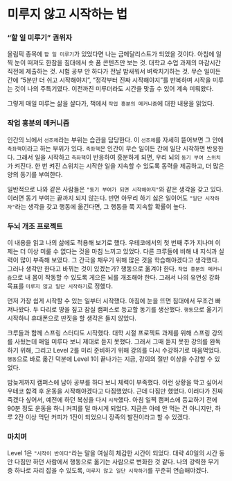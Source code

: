 # 미루지 않고 시작하는 법

### “할 일 미루기” 권위자

올림픽 종목에 `할 일 미루기`가 있었다면 나는 금메달리스트가 되었을 것이다.
아침에 일찍 눈이 떠져도 한참을 침대에서 숏 폼 콘텐츠만 보는 것.
대학교 수업 과제의 마감시간 직전에 제출하는 것.
시험 공부 안 하다가 전날 밤새워서 벼락치기하는 것.
무슨 일이든 간에 “5분만 더 쉬고 시작해야지”,
“정각부터 진짜 시작해야지”를 반복하며 시작을 미루는 것이 나의 주특기였다.
이전까진 미루더라도 시간을 맞출 수 있어 계속 미뤄왔다. 

그렇게 매일 미루는 삶을 살다가, 책에서 `작업 흥분의 메커니즘`에 대한 내용을 읽었다.

### 작업 흥분의 메커니즘

인간의 뇌에서 `선조체`라는 부위는 습관을 담당한다.
이 `선조체`를 자세히 뜯어보면 그 안에 `측좌핵`이라고 하는 부위가 있다.
`측좌핵`은 인간이 무슨 일이든 간에 일단 시작하면 반응한다.
그래서 일을 시작하고 `측좌핵`이 반응하여 흥분하게 되면, 우리 뇌의 `동기 부여 스위치`가 켜진다.
한 번 켜진 스위치는 시작한 일을 지속할 수 있도록 동력을 제공하고, 더 많은 양의 동기를 부여한다.

일반적으로 나와 같은 사람들은 `"동기 부여가 되면 시작해야지"`와 같은 생각을 갖고 있다.
이러면 동기 부여는 끝까지 되지 않는다.
반면 아무리 하기 싫은 일이어도 `"일단 시작하자"`라는 생각을 갖고 행동에 옮긴다면, 그 행동을 쭉 지속할 확률이 높다.

### 두뇌 개조 프로젝트

이 내용을 읽고 나의 삶에도 적용해 보기로 했다.
우테코에서의 첫 번째 주가 지나며 이제는 더 이상 미룰 수 없다는 것을 마침 느끼고 있었다.
다른 크루들에 비해 내 지식과 실력이 많이 부족해 보였다.
그 간극을 채우기 위해 많은 것을 학습해야겠다고 생각했다.
그러나 생각만 한다고 바뀌는 것이 있겠는가? 행동으로 옮겨야 한다.
`작업 흥분의 메커니즘`으로 내 몸이 작동할 수 있도록 게으른 뇌를 개조해야 한다.
그래서 나의 유연성 강화 목표를 `미루지 않고 일단 시작하기`로 정했다.

먼저 가장 쉽게 시작할 수 있는 일부터 시작했다.
아침에 눈을 뜨면 침대에서 무조건 빠져나왔다.
두 다리로 땅을 짚고 잠실 캠퍼스로 등교할 동기를 생산했다.
`행동`으로 옮기기 시작하니 휴대폰으로 딴짓을 할 생각은 들지 않았다.

크루들과 함께 스프링 스터디도 시작했다.
대학 시절 프로젝트 과제를 위해 스프링 강의를 사뒀는데 매일 미루다 보니 제대로 듣지 못했다.
그래서 그때 듣지 못한 강의를 완독하기 위해, 그리고 Level 2를 미리 준비하기 위해 강의를 다시 수강하기로 마음먹었다.
`행동`으로 바로 옮긴 덕분에 Level 1이 끝나가는 지금, 강의의 절반 이상을 수강할 수 있었다.

밤늦게까지 캠퍼스에 남아 공부를 하다 보니 체력이 부족했다.
이런 상황을 막고 싶어서 우테코 합격 후 운동을 시작해야겠다고 다짐했었다.
근데 다짐만 했었다.
이러다가 진짜 죽겠다 싶어서, 예전에 하던 복싱을 다시 `시작`했다. 
아침 일찍 캠퍼스에 등교하기 전에 90분 정도 운동을 하니 커피를 덜 마시게 되었다.
지금은 아예 안 먹는 건 아니지만, 하루 2잔 이상 먹던 커피가 1잔이 되었으니 장족의 발전이라고 할 수 있겠다.

### 마치며

Level 1은 `"시작이 반이다"`라는 말을 여실히 체감한 시간이 되었다.
대략 40일의 시간 동안 다짐만 하던 사람에서 행동으로 옮기는 사람으로 변화한 것 같다.
나의 강력한 무기 중 하나로 자리 잡을 수 있도록, `미루지 않고 일단 시작하기`를 꾸준히 연습해야겠다.
